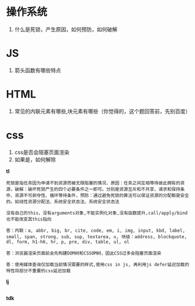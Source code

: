 # 操作系统
1. 什么是死锁，产生原因，如何预防，如何破解

# JS
1. 箭头函数有哪些特点

# HTML
1. 常见的内联元素有哪些,块元素有哪些（你觉得的，这个题回答前，先别百度）

# css
1. css是否会阻塞页面渲染
2. 如果是，如何解除

**tl**
```
死锁是指任务因为申请不到资源而被无限阻塞的情况，原因：任务之间互相等待彼此拥有的资源，破解：破坏死锁产生的四个必要条件之一即可。分别是资源互斥和不共享、请求和保持条件、资源不可剥夺性、循环等待条件，预防：通过避免死锁的算法可以保证资源的分配都是安全的。如线性资源分配法、系统安全状态法、系统安全状态法

没有自己的this，没有arguments对象,不能实例化对象,没有函数提升,call/apply/bind也不能改变其this指向

答：内联：a, abbr, big, br, cite, code, em, i, img, input, kbd, label, small, span, strong, sub, sup, textarea, u, 块级：address, blockquote, dl, form, h1-h6, hr, p, pre, div, table, ul, ol

答：浏览器渲染页面前会先构建DOM树和CSSOM树，因此CSS过多会阻塞页面渲染

答：使用媒体查询仅加载当前情况需要的样式,使用css in js, 再利用js defer延迟加载的特性将部分不重要的css延迟加载
```

**lj**
```
```

**tdk**
```
```
